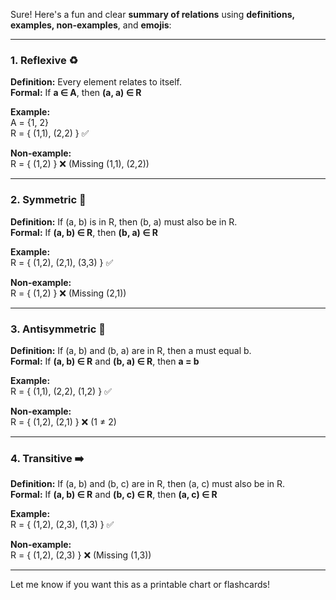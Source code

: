 Sure! Here's a fun and clear **summary of relations** using **definitions, examples, non-examples**, and **emojis**:

---

### **1. Reflexive** ♻️

**Definition:** Every element relates to itself.  
**Formal:** If **a ∈ A**, then **(a, a) ∈ R**

**Example:**  
A = {1, 2}  
R = { (1,1), (2,2) } ✅

**Non-example:**  
R = { (1,2) } ❌ (Missing (1,1), (2,2))

---

### **2. Symmetric** 🔁

**Definition:** If (a, b) is in R, then (b, a) must also be in R.  
**Formal:** If **(a, b) ∈ R**, then **(b, a) ∈ R**

**Example:**  
R = { (1,2), (2,1), (3,3) } ✅

**Non-example:**  
R = { (1,2) } ❌ (Missing (2,1))

---

### **3. Antisymmetric** 🚫

**Definition:** If (a, b) and (b, a) are in R, then a must equal b.  
**Formal:** If **(a, b) ∈ R** and **(b, a) ∈ R**, then **a = b**

**Example:**  
R = { (1,1), (2,2), (1,2) } ✅

**Non-example:**  
R = { (1,2), (2,1) } ❌ (1 ≠ 2)

---

### **4. Transitive** ➡️

**Definition:** If (a, b) and (b, c) are in R, then (a, c) must also be in R.  
**Formal:** If **(a, b) ∈ R** and **(b, c) ∈ R**, then **(a, c) ∈ R**

**Example:**  
R = { (1,2), (2,3), (1,3) } ✅

**Non-example:**  
R = { (1,2), (2,3) } ❌ (Missing (1,3))

---

Let me know if you want this as a printable chart or flashcards! 